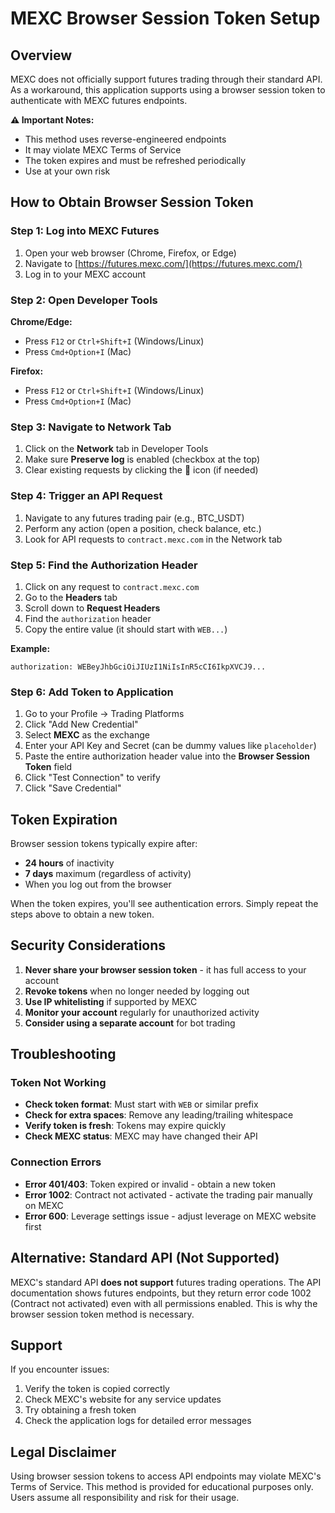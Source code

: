 # MEXC Browser Session Token Setup

## Overview

MEXC does not officially support futures trading through their standard API. As a workaround, this application supports using a browser session token to authenticate with MEXC futures endpoints.

**⚠️ Important Notes:**
- This method uses reverse-engineered endpoints
- It may violate MEXC Terms of Service
- The token expires and must be refreshed periodically
- Use at your own risk

## How to Obtain Browser Session Token

### Step 1: Log into MEXC Futures

1. Open your web browser (Chrome, Firefox, or Edge)
2. Navigate to [https://futures.mexc.com/](https://futures.mexc.com/)
3. Log in to your MEXC account

### Step 2: Open Developer Tools

**Chrome/Edge:**
- Press `F12` or `Ctrl+Shift+I` (Windows/Linux)
- Press `Cmd+Option+I` (Mac)

**Firefox:**
- Press `F12` or `Ctrl+Shift+I` (Windows/Linux)
- Press `Cmd+Option+I` (Mac)

### Step 3: Navigate to Network Tab

1. Click on the **Network** tab in Developer Tools
2. Make sure **Preserve log** is enabled (checkbox at the top)
3. Clear existing requests by clicking the 🚫 icon (if needed)

### Step 4: Trigger an API Request

1. Navigate to any futures trading pair (e.g., BTC_USDT)
2. Perform any action (open a position, check balance, etc.)
3. Look for API requests to `contract.mexc.com` in the Network tab

### Step 5: Find the Authorization Header

1. Click on any request to `contract.mexc.com`
2. Go to the **Headers** tab
3. Scroll down to **Request Headers**
4. Find the `authorization` header
5. Copy the entire value (it should start with `WEB...`)

**Example:**
```
authorization: WEBeyJhbGciOiJIUzI1NiIsInR5cCI6IkpXVCJ9...
```

### Step 6: Add Token to Application

1. Go to your Profile → Trading Platforms
2. Click "Add New Credential"
3. Select **MEXC** as the exchange
4. Enter your API Key and Secret (can be dummy values like `placeholder`)
5. Paste the entire authorization header value into the **Browser Session Token** field
6. Click "Test Connection" to verify
7. Click "Save Credential"

## Token Expiration

Browser session tokens typically expire after:
- **24 hours** of inactivity
- **7 days** maximum (regardless of activity)
- When you log out from the browser

When the token expires, you'll see authentication errors. Simply repeat the steps above to obtain a new token.

## Security Considerations

1. **Never share your browser session token** - it has full access to your account
2. **Revoke tokens** when no longer needed by logging out
3. **Use IP whitelisting** if supported by MEXC
4. **Monitor your account** regularly for unauthorized activity
5. **Consider using a separate account** for bot trading

## Troubleshooting

### Token Not Working

- **Check token format**: Must start with `WEB` or similar prefix
- **Check for extra spaces**: Remove any leading/trailing whitespace
- **Verify token is fresh**: Tokens may expire quickly
- **Check MEXC status**: MEXC may have changed their API

### Connection Errors

- **Error 401/403**: Token expired or invalid - obtain a new token
- **Error 1002**: Contract not activated - activate the trading pair manually on MEXC
- **Error 600**: Leverage settings issue - adjust leverage on MEXC website first

## Alternative: Standard API (Not Supported)

MEXC's standard API **does not support** futures trading operations. The API documentation shows futures endpoints, but they return error code 1002 (Contract not activated) even with all permissions enabled. This is why the browser session token method is necessary.

## Support

If you encounter issues:
1. Verify the token is copied correctly
2. Check MEXC's website for any service updates
3. Try obtaining a fresh token
4. Check the application logs for detailed error messages

## Legal Disclaimer

Using browser session tokens to access API endpoints may violate MEXC's Terms of Service. This method is provided for educational purposes only. Users assume all responsibility and risk for their usage.
